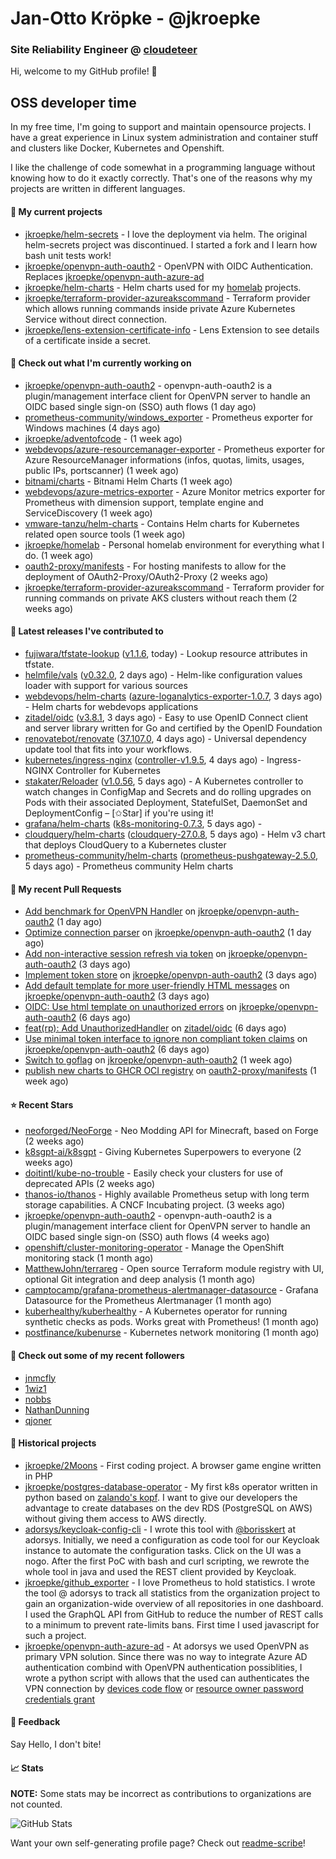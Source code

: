 # Jan-Otto Kröpke - @jkroepke
### Site Reliability Engineer @ [cloudeteer](https://cloudeteer.de/)

Hi, welcome to my GitHub profile! 👋

## OSS developer time
In my free time, I'm going to support and maintain opensource projects. I have a great experience in Linux system administration and container stuff and clusters like Docker, Kubernetes and Openshift.

I like the challenge of code somewhat in a programming language without knowing how to do it exactly correctly. That's one of the reasons why my projects are written in different languages.

#### 🌱 My current projects
- [jkroepke/helm-secrets](https://github.com/jkroepke/helm-secrets) - I love the deployment via helm. The original helm-secrets project was discontinued. I started a fork and I learn how bash unit tests work!
- [jkroepke/openvpn-auth-oauth2](https://github.com/jkroepke/openvpn-auth-oauth2) - OpenVPN with OIDC Authentication. Replaces  [jkroepke/openvpn-auth-azure-ad](https://github.com/jkroepke/openvpn-auth-azure-ad) 
- [jkroepke/helm-charts](https://github.com/jkroepke/helm-charts) - Helm charts used for my [homelab](https://github.com/jkroepke/homelab) projects.
- [jkroepke/terraform-provider-azureakscommand](https://github.com/jkroepke/terraform-provider-azureakscommand) - Terraform provider which allows running commands inside private Azure Kubernetes Service without direct connection.
- [jkroepke/lens-extension-certificate-info](https://github.com/jkroepke/lens-extension-certificate-info) - Lens Extension to see details of a certificate inside a secret.

#### 👷 Check out what I'm currently working on

- [jkroepke/openvpn-auth-oauth2](https://github.com/jkroepke/openvpn-auth-oauth2) - openvpn-auth-oauth2 is a plugin/management interface client for OpenVPN server to handle an OIDC based single sign-on (SSO) auth flows (1 day ago)
- [prometheus-community/windows_exporter](https://github.com/prometheus-community/windows_exporter) - Prometheus exporter for Windows machines (4 days ago)
- [jkroepke/adventofcode](https://github.com/jkroepke/adventofcode) -  (1 week ago)
- [webdevops/azure-resourcemanager-exporter](https://github.com/webdevops/azure-resourcemanager-exporter) - Prometheus exporter for Azure ResourceManager informations (infos, quotas, limits, usages, public IPs, portscanner) (1 week ago)
- [bitnami/charts](https://github.com/bitnami/charts) - Bitnami Helm Charts (1 week ago)
- [webdevops/azure-metrics-exporter](https://github.com/webdevops/azure-metrics-exporter) - Azure Monitor metrics exporter for Prometheus with dimension support, template engine and ServiceDiscovery (1 week ago)
- [vmware-tanzu/helm-charts](https://github.com/vmware-tanzu/helm-charts) - Contains Helm charts for Kubernetes related open source tools (1 week ago)
- [jkroepke/homelab](https://github.com/jkroepke/homelab) - Personal homelab environment for everything what I do. (1 week ago)
- [oauth2-proxy/manifests](https://github.com/oauth2-proxy/manifests) - For hosting manifests to allow for the deployment of OAuth2-Proxy/OAuth2-Proxy (2 weeks ago)
- [jkroepke/terraform-provider-azureakscommand](https://github.com/jkroepke/terraform-provider-azureakscommand) - Terraform provider for running commands on private AKS clusters without reach them (2 weeks ago)

#### 🔭 Latest releases I've contributed to

- [fujiwara/tfstate-lookup](https://github.com/fujiwara/tfstate-lookup) ([v1.1.6](https://github.com/fujiwara/tfstate-lookup/releases/tag/v1.1.6), today) - Lookup resource attributes in tfstate.
- [helmfile/vals](https://github.com/helmfile/vals) ([v0.32.0](https://github.com/helmfile/vals/releases/tag/v0.32.0), 2 days ago) - Helm-like configuration values loader with support for various sources
- [webdevops/helm-charts](https://github.com/webdevops/helm-charts) ([azure-loganalytics-exporter-1.0.7](https://github.com/webdevops/helm-charts/releases/tag/azure-loganalytics-exporter-1.0.7), 3 days ago) - Helm charts for webdevops applications
- [zitadel/oidc](https://github.com/zitadel/oidc) ([v3.8.1](https://github.com/zitadel/oidc/releases/tag/v3.8.1), 3 days ago) - Easy to use OpenID Connect client and server library written for Go and certified by the OpenID Foundation
- [renovatebot/renovate](https://github.com/renovatebot/renovate) ([37.107.0](https://github.com/renovatebot/renovate/releases/tag/37.107.0), 4 days ago) - Universal dependency update tool that fits into your workflows.
- [kubernetes/ingress-nginx](https://github.com/kubernetes/ingress-nginx) ([controller-v1.9.5](https://github.com/kubernetes/ingress-nginx/releases/tag/controller-v1.9.5), 4 days ago) - Ingress-NGINX Controller for Kubernetes
- [stakater/Reloader](https://github.com/stakater/Reloader) ([v1.0.56](https://github.com/stakater/Reloader/releases/tag/v1.0.56), 5 days ago) - A Kubernetes controller to watch changes in ConfigMap and Secrets and do rolling upgrades on Pods with their associated Deployment, StatefulSet, DaemonSet and DeploymentConfig – [✩Star] if you&#39;re using it!
- [grafana/helm-charts](https://github.com/grafana/helm-charts) ([k8s-monitoring-0.7.3](https://github.com/grafana/helm-charts/releases/tag/k8s-monitoring-0.7.3), 5 days ago) - 
- [cloudquery/helm-charts](https://github.com/cloudquery/helm-charts) ([cloudquery-27.0.8](https://github.com/cloudquery/helm-charts/releases/tag/cloudquery-27.0.8), 5 days ago) - Helm v3 chart that deploys CloudQuery to a Kubernetes cluster
- [prometheus-community/helm-charts](https://github.com/prometheus-community/helm-charts) ([prometheus-pushgateway-2.5.0](https://github.com/prometheus-community/helm-charts/releases/tag/prometheus-pushgateway-2.5.0), 5 days ago) - Prometheus community Helm charts

#### 🔨 My recent Pull Requests

- [Add benchmark for OpenVPN Handler](https://github.com/jkroepke/openvpn-auth-oauth2/pull/97) on [jkroepke/openvpn-auth-oauth2](https://github.com/jkroepke/openvpn-auth-oauth2) (1 day ago)
- [Optimize connection parser](https://github.com/jkroepke/openvpn-auth-oauth2/pull/96) on [jkroepke/openvpn-auth-oauth2](https://github.com/jkroepke/openvpn-auth-oauth2) (1 day ago)
- [Add non-interactive session refresh via token](https://github.com/jkroepke/openvpn-auth-oauth2/pull/94) on [jkroepke/openvpn-auth-oauth2](https://github.com/jkroepke/openvpn-auth-oauth2) (3 days ago)
- [Implement token store](https://github.com/jkroepke/openvpn-auth-oauth2/pull/93) on [jkroepke/openvpn-auth-oauth2](https://github.com/jkroepke/openvpn-auth-oauth2) (3 days ago)
- [Add default template for more user-friendly HTML messages](https://github.com/jkroepke/openvpn-auth-oauth2/pull/92) on [jkroepke/openvpn-auth-oauth2](https://github.com/jkroepke/openvpn-auth-oauth2) (3 days ago)
- [OIDC: Use html template on unauthorized errors](https://github.com/jkroepke/openvpn-auth-oauth2/pull/89) on [jkroepke/openvpn-auth-oauth2](https://github.com/jkroepke/openvpn-auth-oauth2) (6 days ago)
- [feat(rp): Add UnauthorizedHandler](https://github.com/zitadel/oidc/pull/503) on [zitadel/oidc](https://github.com/zitadel/oidc) (6 days ago)
- [Use minimal token interface to ignore non compliant token claims](https://github.com/jkroepke/openvpn-auth-oauth2/pull/88) on [jkroepke/openvpn-auth-oauth2](https://github.com/jkroepke/openvpn-auth-oauth2) (6 days ago)
- [Switch to goflag](https://github.com/jkroepke/openvpn-auth-oauth2/pull/86) on [jkroepke/openvpn-auth-oauth2](https://github.com/jkroepke/openvpn-auth-oauth2) (1 week ago)
- [publish new charts to GHCR OCI registry](https://github.com/oauth2-proxy/manifests/pull/181) on [oauth2-proxy/manifests](https://github.com/oauth2-proxy/manifests) (1 week ago)

#### ⭐ Recent Stars

- [neoforged/NeoForge](https://github.com/neoforged/NeoForge) - Neo Modding API for Minecraft, based on Forge (2 weeks ago)
- [k8sgpt-ai/k8sgpt](https://github.com/k8sgpt-ai/k8sgpt) - Giving Kubernetes Superpowers to everyone (2 weeks ago)
- [doitintl/kube-no-trouble](https://github.com/doitintl/kube-no-trouble) - Easily check your clusters for use of deprecated APIs (2 weeks ago)
- [thanos-io/thanos](https://github.com/thanos-io/thanos) - Highly available Prometheus setup with long term storage capabilities. A CNCF Incubating project. (3 weeks ago)
- [jkroepke/openvpn-auth-oauth2](https://github.com/jkroepke/openvpn-auth-oauth2) - openvpn-auth-oauth2 is a plugin/management interface client for OpenVPN server to handle an OIDC based single sign-on (SSO) auth flows (4 weeks ago)
- [openshift/cluster-monitoring-operator](https://github.com/openshift/cluster-monitoring-operator) - Manage the OpenShift monitoring stack (1 month ago)
- [MatthewJohn/terrareg](https://github.com/MatthewJohn/terrareg) - Open source Terraform module registry with UI, optional Git integration and deep analysis (1 month ago)
- [camptocamp/grafana-prometheus-alertmanager-datasource](https://github.com/camptocamp/grafana-prometheus-alertmanager-datasource) - Grafana Datasource for the Prometheus Alertmanager (1 month ago)
- [kuberhealthy/kuberhealthy](https://github.com/kuberhealthy/kuberhealthy) - A Kubernetes operator for running synthetic checks as pods. Works great with Prometheus! (1 month ago)
- [postfinance/kubenurse](https://github.com/postfinance/kubenurse) - Kubernetes network monitoring (1 month ago)

#### 👯 Check out some of my recent followers

- [jnmcfly](https://github.com/jnmcfly)
- [1wiz1](https://github.com/1wiz1)
- [nobbs](https://github.com/nobbs)
- [NathanDunning](https://github.com/NathanDunning)
- [qjoner](https://github.com/qjoner)

#### 📜 Historical projects
- [jkroepke/2Moons](https://github.com/jkroepke/2Moons) - First coding project. A browser game engine written in PHP
- [jkroepke/postgres-database-operator](https://github.com/jkroepke/postgres-database-operator) - My first k8s operator written in python based on [zalando's kopf](https://github.com/zalando-incubator/kopf). I want to give our developers the advantage to create databases on the dev RDS (PostgreSQL on AWS) without giving them access to AWS directly.
- [adorsys/keycloak-config-cli](https://github.com/adorsys/keycloak-config-cli) - I wrote this tool with [@borisskert](https://github.com/borisskert) at adorsys. Initially, we need a configuration as code tool for our Keycloak instance to automate the configuration tasks. Click on the UI was a nogo. After the first PoC with bash and curl scripting, we rewrote the whole tool in java and used the REST client provided by Keycloak.
- [jkroepke/github_exporter](https://github.com/jkroepke/github_exporter) - I love Prometheus to hold statistics. I wrote the tool @ adorsys to track all statistics from the organization project to gain an organization-wide overview of all repositories in one dashboard. I used the GraphQL API from GitHub to reduce the number of REST calls to a minimum to prevent rate-limits bans. First time I used javascript for such a project.
- [jkroepke/openvpn-auth-azure-ad](https://github.com/jkroepke/openvpn-auth-azure-ad) - At adorsys we used OpenVPN as primary VPN solution. Since there was no way to integrate Azure AD authentication combind with OpenVPN authentication possiblities, I wrote a python script with allows that the used can authenticates the VPN connection by [devices code flow](https://docs.microsoft.com/en-us/azure/active-directory/develop/v2-oauth2-device-code) or [resource owner password credentials grant](https://docs.microsoft.com/en-us/azure/active-directory/develop/v2-oauth-ropc)

#### 💬 Feedback

Say Hello, I don't bite!

#### 📈 Stats

**NOTE:** Some stats may be incorrect as contributions to organizations
are not counted.

![GitHub Stats](https://github-readme-stats.vercel.app/api?username=jkroepke&count_private=false&theme=tokyonight&show_icons=true)

Want your own self-generating profile page? Check out [readme-scribe](https://github.com/muesli/readme-scribe)!
